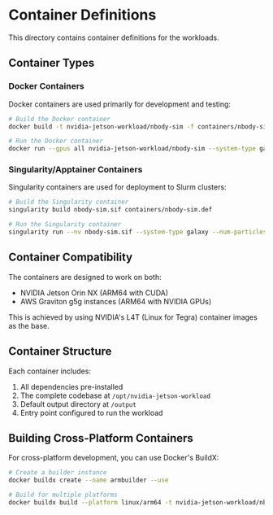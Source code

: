 # Container Definitions

<!-- SPDX-License-Identifier: Apache-2.0 -->
<!-- Copyright 2024 nvidia-jetson-workload contributors -->

This directory contains container definitions for the workloads.

## Container Types

### Docker Containers

Docker containers are used primarily for development and testing:

```bash
# Build the Docker container
docker build -t nvidia-jetson-workload/nbody-sim -f containers/nbody-sim.Dockerfile .

# Run the Docker container
docker run --gpus all nvidia-jetson-workload/nbody-sim --system-type galaxy --num-particles 10000
```

### Singularity/Apptainer Containers

Singularity containers are used for deployment to Slurm clusters:

```bash
# Build the Singularity container
singularity build nbody-sim.sif containers/nbody-sim.def

# Run the Singularity container
singularity run --nv nbody-sim.sif --system-type galaxy --num-particles 10000
```

## Container Compatibility

The containers are designed to work on both:
- NVIDIA Jetson Orin NX (ARM64 with CUDA)
- AWS Graviton g5g instances (ARM64 with NVIDIA GPUs)

This is achieved by using NVIDIA's L4T (Linux for Tegra) container images as the base.

## Container Structure

Each container includes:
1. All dependencies pre-installed
2. The complete codebase at `/opt/nvidia-jetson-workload`
3. Default output directory at `/output`
4. Entry point configured to run the workload

## Building Cross-Platform Containers

For cross-platform development, you can use Docker's BuildX:

```bash
# Create a builder instance
docker buildx create --name armbuilder --use

# Build for multiple platforms
docker buildx build --platform linux/arm64 -t nvidia-jetson-workload/nbody-sim:arm64 -f containers/nbody-sim.Dockerfile .
```